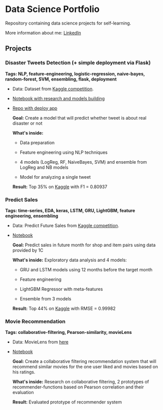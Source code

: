 # Data Science Portfolio

Repository containing data science projects for self-learning.

More information about me: [LinkedIn](https://www.linkedin.com/in/den-ahinski/)

## Projects

### Disaster Tweets Detection (+ simple deployment via Flask)
**Tags: NLP, feature-engineering, logistic-regression, naive-bayes, random-forest, SVM, ensembling, flask, deployment**

* Data: Dataset from [Kaggle competition](https://www.kaggle.com/c/nlp-getting-started).

* [Notebook with research and models building](https://github.com/ahinski/portfolio/blob/main/disaster_tweets.ipynb)

* [Repo with deploy app](https://github.com/ahinski/TweetDetection)

  **Goal:** Create a model that will predict whether tweet is about real disaster or not 
  
  **What's inside:**
  
    * Data preparation
    
    * Feature engineering using NLP techniques
    
    * 4 models (LogReg, RF, NaiveBayes, SVM) and ensemble from LogReg and NB models
    
    * Model for analyzing a single tweet
    
   **Result:** Top 35% on [Kaggle](https://www.kaggle.com/denisahinski/competitions) with F1 = 0.80937

### Predict Sales
**Tags: time-series, EDA, keras, LSTM, GRU, LightGBM, feature engineering, ensembling**

* Data: Predict Future Sales from [Kaggle competition](https://www.kaggle.com/c/competitive-data-science-predict-future-sales).

* [Notebook](https://github.com/ahinski/portfolio/blob/main/predict_sales.ipynb)

  **Goal:** Predict sales in future month for shop and item pairs using data provided by 1C
  
  **What's inside:** Exploratory data analysis and 4 models: 
  
    * GRU and LSTM models using 12 months before the target month
    
    * Feature engineering
    
    * LightGBM Regressor with meta-features
    
    * Ensemble from 3 models
    
   **Result:** Top 44% on [Kaggle](https://www.kaggle.com/denisahinski/competitions) with RMSE = 0.99982

### Movie Recommendation
**Tags: collaborative-filtering, Pearson-similarity, movieLens**

* Data: MovieLens from [here](https://www.kaggle.com/grouplens/movielens-20m-dataset)

* [Notebook](https://github.com/ahinski/portfolio/blob/main/movie_recommendation.ipynb)

  **Goal:** Create a collaborative filtering recommendation system that will recommend similar movies for the one user liked and movies based on his ratings.

  **What's inside:** Research on collaborative filtering, 2 prototypes of recommender-functions based on Pearson correlation and their evaluation
  
  **Result:** Evaluated prototype of recommender system
